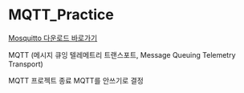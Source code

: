 # MQTT_Practice



[Mosquitto 다운로드 바로가기](https://mosquitto.org/download/)



MQTT (메시지 큐잉 텔레메트리 트랜스포트, Message Queuing Telemetry Transport)


MQTT 프로젝트 종료
MQTT를 안쓰기로 결정 
